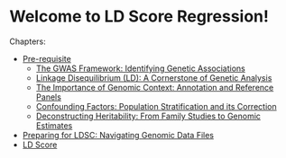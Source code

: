 # Welcome to LD Score Regression!

Chapters:

-   [Pre-requisite](chapters/Pre-requisite)
    -   [The GWAS Framework: Identifying Genetic
        Associations](chapters/Pre-requisite/GWAS-BASICS)
    -   [Linkage Disequilibrium (LD): A Cornerstone of Genetic
        Analysis](chapters/Pre-requisite/LD)
    -   [The Importance of Genomic Context: Annotation and Reference
        Panels](chapters/Pre-requisite/Genomic-context)
    -   [Confounding Factors: Population Stratification and its
        Correction](chapters/Pre-requisite/Confounding)
    -   [Deconstructing Heritability: From Family Studies to Genomic
        Estimates](chapters/Pre-requisite/Heritability)
-   [Preparing for LDSC: Navigating Genomic Data
    Files](chapters/File-formation)
-   [LD Score](chapters/LD-Score)
